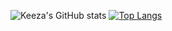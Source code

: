 ![Keeza's GitHub stats](https://github-readme-stats.vercel.app/api?username=CodeKeeza&show_icons=true&theme=radical&count_private=true&hide=stars,prs,contribs,issues)
[![Top Langs](https://github-readme-stats.vercel.app/api/top-langs/?username=CodeKeeza&layout=compact&hide=css)](https://github.com/CodeKeeza/github-readme-stats)
